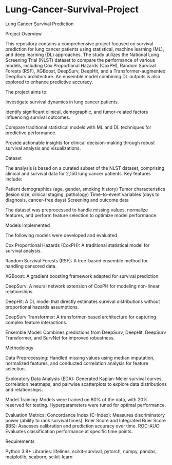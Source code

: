 # Lung-Cancer-Survival-Project

Lung Cancer Survival Prediction

Project Overview

This repository contains a comprehensive project focused on survival prediction for lung cancer patients using statistical, machine learning (ML), and deep learning (DL) approaches. The study utilizes the National Lung Screening Trial (NLST) dataset to compare the performance of various models, including Cox Proportional Hazards (CoxPH), Random Survival Forests (RSF), XGBoost, DeepSurv, DeepHit, and a Transformer-augmented DeepSurv architecture. An ensemble model combining DL outputs is also explored to enhance predictive accuracy.

The project aims to:

Investigate survival dynamics in lung cancer patients.

Identify significant clinical, demographic, and tumor-related factors influencing survival outcomes.

Compare traditional statistical models with ML and DL techniques for predictive performance.

Provide actionable insights for clinical decision-making through robust survival analysis and visualizations.

Dataset

The analysis is based on a curated subset of the NLST dataset, comprising clinical and survival data for 2,150 lung cancer patients. Key features include:


Patient demographics (age, gender, smoking history)
Tumor characteristics (lesion size, clinical staging, pathology)
Time-to-event variables (days to diagnosis, cancer-free days)
Screening and outcome data

The dataset was preprocessed to handle missing values, normalize features, and perform feature selection to optimize model performance.

Models Implemented

The following models were developed and evaluated

Cox Proportional Hazards (CoxPH): A traditional statistical model for survival analysis.

Random Survival Forests (RSF): A tree-based ensemble method for handling censored data.

XGBoost: A gradient boosting framework adapted for survival prediction.

DeepSurv: A neural network extension of CoxPH for modeling non-linear relationships.

DeepHit: A DL model that directly estimates survival distributions without proportional hazards assumptions.

DeepSurv Transformer: A transformer-based architecture for capturing complex feature interactions.

Ensemble Model: Combines predictions from DeepSurv, DeepHit, DeepSurv Transformer, and SurvNet for improved robustness.

Methodology

Data Preprocessing: Handled missing values using median imputation, normalized features, and conducted correlation analysis for feature selection.

Exploratory Data Analysis (EDA): Generated Kaplan-Meier survival curves, correlation heatmaps, and pairwise scatterplots to explore data distributions and relationships.

Model Training: Models were trained on 80% of the data, with 20% reserved for testing. Hyperparameters were tuned for optimal performance.

Evaluation Metrics:
Concordance Index (C-Index): Measures discriminatory power (ability to rank survival times).
Brier Score and Integrated Brier Score (IBS): Assesses calibration and prediction accuracy over time.
ROC-AUC: Evaluates classification performance at specific time points.

Requirements

Python 3.8+
Libraries: lifelines, scikit-survival, pytorch, numpy, pandas, matplotlib, seaborn, scikit-learn


